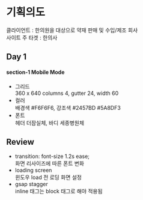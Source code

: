 # 기획의도
클라이언트 : 한의원을 대상으로 약재 판매 및 수입/제조 회사  
사이트 주 타겟 : 한의사
## Day 1
#### section-1 Mobile Mode
- 그리드  
360 x 640 columns 4, gutter 24, width 60  
- 컬러  
배경색 #F6F6F6, 강조색 #2457BD #5A8DF3
- 폰트  
헤더 더잠실체, 바디 세종병원체
## Review
- transition: font-size 1.2s ease;  
화면 리사이즈에 따른 폰트 변화
- loading screen  
윈도우 load 전 로딩 화면 설정
- gsap stagger  
inline 태그는 block 태그로 해야 적용됨
